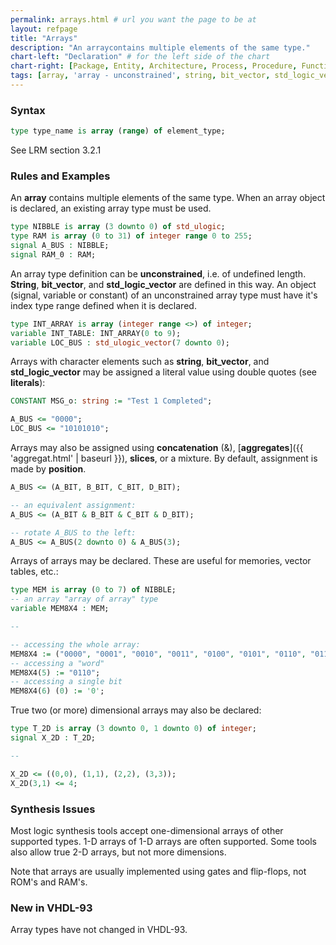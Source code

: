 ```yaml
---
permalink: arrays.html # url you want the page to be at
layout: refpage
title: "Arrays"
description: "An arraycontains multiple elements of the same type."
chart-left: "Declaration" # for the left side of the chart
chart-right: [Package, Entity, Architecture, Process, Procedure, Function] # for the right side of the chart
tags: [array, 'array - unconstrained', string, bit_vector, std_logic_vector, literals, concatenation, aggregates, slices, position]
---
```



<h3 class="text-hr"><span>Syntax</span></h3>

```vhdl
type type_name is array (range) of element_type;
```
See LRM section 3.2.1

<h3 class="text-hr"><span>Rules and Examples</span></h3>

An __array__ contains multiple elements of the same type. When an array object is declared, an existing array type must be used.
```vhdl
type NIBBLE is array (3 downto 0) of std_ulogic;
type RAM is array (0 to 31) of integer range 0 to 255;
signal A_BUS : NIBBLE;
signal RAM_0 : RAM;
```

An array type definition can be __unconstrained__, i.e. of undefined length. __String__, __bit_vector__, and __std_logic_vector__ are defined in this way. An object (signal, variable or constant) of an unconstrained array type must have it's index type range defined when it is declared.
```vhdl
type INT_ARRAY is array (integer range <>) of integer;
variable INT_TABLE: INT_ARRAY(0 to 9);
variable LOC_BUS : std_ulogic_vector(7 downto 0);
```

Arrays with character elements such as __string__, __bit_vector__, and __std_logic_vector__ may be assigned a literal value using double quotes (see __literals__):
```vhdl
CONSTANT MSG_o: string := "Test 1 Completed";

A_BUS <= "0000";
LOC_BUS <= "10101010";
```

Arrays may also be assigned using __concatenation__ (&), [__aggregates__]({{ 'aggregat.html' | baseurl }}), __slices__, or a mixture. By default, assignment is made by __position__.
```vhdl
A_BUS <= (A_BIT, B_BIT, C_BIT, D_BIT);

-- an equivalent assignment:
A_BUS <= (A_BIT & B_BIT & C_BIT & D_BIT);

-- rotate A_BUS to the left:
A_BUS <= A_BUS(2 downto 0) & A_BUS(3);
```

Arrays of arrays may be declared. These are useful for memories, vector tables, etc.:
```vhdl
type MEM is array (0 to 7) of NIBBLE;
-- an array "array of array" type
variable MEM8X4 : MEM;

--

-- accessing the whole array:
MEM8X4 := ("0000", "0001", "0010", "0011", "0100", "0101", "0110", "0111");
-- accessing a "word"
MEM8X4(5) := "0110";
-- accessing a single bit
MEM8X4(6) (0) := '0';
```

True two (or more) dimensional arrays may also be declared:
```vhdl
type T_2D is array (3 downto 0, 1 downto 0) of integer;
signal X_2D : T_2D;

--

X_2D <= ((0,0), (1,1), (2,2), (3,3));
X_2D(3,1) <= 4;
```

<h3 class="text-hr"><span>Synthesis Issues</span></h3>

Most logic synthesis tools accept one-dimensional arrays of other supported types. 1-D arrays of 1-D arrays are often supported. Some tools also allow true 2-D arrays, but not more dimensions.

Note that arrays are usually implemented using gates and flip-flops, not ROM's and RAM's.

<h3 class="text-hr"><span>New in VHDL-93</span></h3>

Array types have not changed in VHDL-93.

